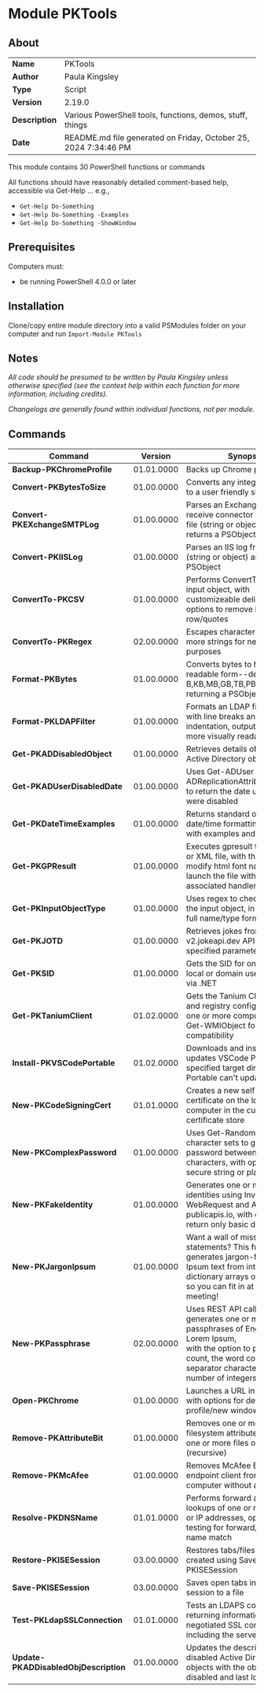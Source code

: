 # Module PKTools

## About
|||
|---|---|
|**Name** |PKTools|
|**Author** |Paula Kingsley|
|**Type** |Script|
|**Version** |2.19.0|
|**Description**|Various PowerShell tools, functions, demos, stuff, things|
|**Date**|README.md file generated on Friday, October 25, 2024 7:34:46 PM|

This module contains 30 PowerShell functions or commands

All functions should have reasonably detailed comment-based help, accessible via Get-Help ... e.g., 
  * `Get-Help Do-Something`
  * `Get-Help Do-Something -Examples`
  * `Get-Help Do-Something -ShowWindow`

## Prerequisites

Computers must:

  * be running PowerShell 4.0.0 or later

## Installation

Clone/copy entire module directory into a valid PSModules folder on your computer and run `Import-Module PKTools`

## Notes

_All code should be presumed to be written by Paula Kingsley unless otherwise specified (see the context help within each function for more information, including credits)._

_Changelogs are generally found within individual functions, not per module._

## Commands

|**Command**|**Version**|**Synopsis**|
|---|---|---|
|**Backup-PKChromeProfile**|01.01.0000|Backs up Chrome profiles to file|
|**Convert-PKBytesToSize**|01.00.0000|Converts any integer size given to a user friendly size|
|**Convert-PKEXchangeSMTPLog**|01.00.0000|Parses an Exchange send or receive connector log from a file (string or object) and returns a PSObject|
|**Convert-PKIISLog**|01.00.0000|Parses an IIS log from a file (string or object) and returns a PSObject|
|**ConvertTo-PKCSV**|01.00.0000|Performs ConvertTo-CSV on an input object, with customizeable delimiter and options to remove header row/quotes|
|**ConvertTo-PKRegex**|02.00.0000|Escapes characters in one or more strings for nefarious regex purposes|
|**Format-PKBytes**|01.00.0000|Converts bytes to human-readable form--detecting B,KB,MB,GB,TB,PB--and returning a PSObject or string|
|**Format-PKLDAPFilter**|01.00.0000|Formats an LDAP filter string with line breaks and indentation, outputting as a more visually readable string|
|**Get-PKADDisabledObject**|01.00.0000|Retrieves details of disabled Active Directory objects|
|**Get-PKADUserDisabledDate**|01.00.0000|Uses Get-ADUser and Get-ADReplicationAttributeMetadata to return the date user objects were disabled|
|**Get-PKDateTimeExamples**|01.00.0000|Returns standard or unix format date/time formatting options with examples and descriptions|
|**Get-PKGPResult**|01.00.0000|Executes gpresult to an HTML or XML file, with the option to modify html font name/size and launch the file with the associated handler|
|**Get-PKInputObjectType**|01.00.0000|Uses regex to check the type of the input object, in friendly and full name/type formats.|
|**Get-PKJOTD**|01.00.0000|Retrieves jokes from the v2.jokeapi.dev API based on specified parameters|
|**Get-PKSID**|01.00.0000|Gets the SID for one or more local or domain users or groups via .NET|
|**Get-PKTaniumClient**|01.02.0000|Gets the Tanium Client service and registry configuration from one or more computers, using Get-WMIObject for downlevel compatibility|
|**Install-PKVSCodePortable**|01.02.0000|Downloads and installs or updates VSCode Portable in a specified target directory, since Portable can't update itself!|
|**New-PKCodeSigningCert**|01.01.0000|Creates a new self-signed certificate on the local computer in the current user's certificate store|
|**New-PKComplexPassword**|01.00.0000|Uses Get-Random and defined character sets to generate a password between 10 and 265 characters, with option to return secure string or plain text|
|**New-PKFakeIdentity**|01.00.0000|Generates one or more random identities using Invoke-WebRequest and API call to publicapis.io, with option to return only basic details|
|**New-PKJargonIpsum**|01.00.0000|Want a wall of mission statements? This function generates jargon-filled Lorem Ipsum text from internal dictionary arrays of words, <br/>so you can fit in at your next meeting!|
|**New-PKPassphrase**|02.00.0000|Uses REST API calls to generates one or more passphrases of English or Lorem Ipsum, <br/>with the option to pick the count, the word count, the separator character, and number of integers|
|**Open-PKChrome**|01.00.0000|Launches a URL in Chrome, with options for default profile/new window|
|**Remove-PKAttributeBit**|01.00.0000|Removes one or more filesystem attribute bits from one or more files or folders (recursive)|
|**Remove-PKMcAfee**|01.00.0000|Removes McAfee Enterprise endpoint client from local computer without a key|
|**Resolve-PKDNSName**|01.01.0000|Performs forward and reverse lookups of one or more names or IP addresses, optionally testing for forward/reverse name match|
|**Restore-PKISESession**|03.00.0000|Restores tabs/files from text file created using Save-PKISESession|
|**Save-PKISESession**|03.00.0000|Saves open tabs in current ISE session to a file|
|**Test-PKLdapSSLConnection**|01.01.0000|Tests an LDAPS connection, returning information about the negotiated SSL connection including the server certificate.|
|**Update-PKADDisabledObjDescription**|01.00.0000|Updates the description field of disabled Active Directory objects with the object's disabled and last logon dates.|
